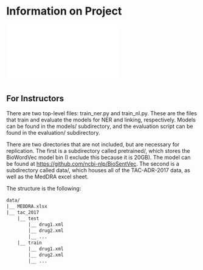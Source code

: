 
# Information on Project


![](CS505_Poster__NEW_.pdf)


## For Instructors

There are two top-level files: train_ner.py and train_nl.py. These are the files that train and evaluate the models for NER and linking, respectively. Models can be found in the models/ subdirectory, and the evaluation script can be found in the evaluation/ subdirectory.

There are two directories that are not included, but are necessary for replication. The first is a subdirectory called pretrained/, which stores the BioWordVec model bin (I exclude this because it is 20GB). The model can be found at https://github.com/ncbi-nlp/BioSentVec. The second is a subdirectory called data/, which houses all of the TAC-ADR-2017 data, as well as the MedDRA excel sheet. 

The structure is the following:

```
data/
|__ MEDDRA.xlsx
|__ tac_2017
    |__ test
        |__ drug1.xml
        |__ drug2.xml
        |__ ...
    |__ train
        |__ drug1.xml
        |__ drug2.xml
        |__ ...
```


